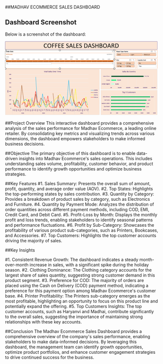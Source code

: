 ##MADHAV ECOMMERCE SALES DASHBOARD
## Dashboard Screenshot

Below is a screenshot of the dashboard:

![retail store _dashboard](https://github.com/Asawari-Nannaware/coffee-sales-dashhboard/blob/main/coffeee%20sales%20dashboard.png)

##Project Overview
This interactive dashboard provides a comprehensive analysis of the sales performance for Madhav Ecommerce, a leading online retailer. By consolidating key metrics and visualizing trends across various dimensions, the dashboard empowers stakeholders to make informed business decisions.

##Objective
The primary objective of this dashboard is to enable data-driven insights into Madhav Ecommerce's sales operations. This includes understanding sales volume, profitability, customer behavior, and product performance to identify growth opportunities and optimize business strategies.

##Key Features
#1. Sales Summary: Presents the overall sum of amount, profit, quantity, and average order value (AOV).
#2. Top States: Highlights the top-performing states by sales contribution.
#3. Quantity by Category: Provides a breakdown of product sales by category, such as Electronics and Furniture.
#4. Quantity by Payment Mode: Analyzes the distribution of order quantities across different payment methods, including COD, EMI, Credit Card, and Debit Card.
#5. Profit-Loss by Month: Displays the monthly profit and loss trends, enabling stakeholders to identify seasonal patterns and performance fluctuations.
#6. Profit by Sub-Category: Showcases the profitability of various product sub-categories, such as Printers, Bookcases, and Accessories.
#7. Top Customers: Highlights the top customer accounts driving the majority of sales.

##Key Insights

#1. Consistent Revenue Growth: The dashboard indicates a steady month-over-month increase in sales, with a significant spike during the holiday season.
#2. Clothing Dominance: The Clothing category accounts for the largest share of sales quantity, suggesting strong customer demand in this product segment.
#3. Preference for COD: The majority of orders are placed using the Cash on Delivery (COD) payment method, indicating a preference for this payment option among Madhav Ecommerce's customer base.
#4. Printer Profitability: The Printers sub-category emerges as the most profitable, highlighting an opportunity to focus on this product line and potentially expand the offering.
#5. Top Customers Insights: The top customer accounts, such as Haryanvi and Madhai, contribute significantly to the overall sales, suggesting the importance of maintaining strong relationships with these key accounts.

##Conclusion
The Madhav Ecommerce Sales Dashboard provides a comprehensive overview of the company's sales performance, enabling stakeholders to make data-informed decisions. By leveraging this dashboard, the management team can identify growth opportunities, optimize product portfolios, and enhance customer engagement strategies to drive continued success for the business.

